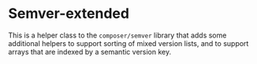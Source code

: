 # Semver-extended
This is a helper class to the `composer/semver` library that adds some additional helpers to support sorting of mixed version lists, and to support arrays that are indexed by a semantic version key.